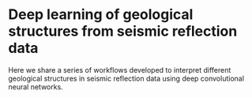 # Deep learning of geological structures from seismic reflection data

Here we share a series of workflows developed to interpret different geological structures in seismic reflection data using deep convolutional neural networks.
